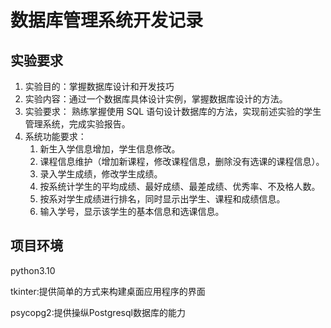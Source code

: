 # 数据库管理系统开发记录

## 实验要求
1. 实验目的：掌握数据库设计和开发技巧 
2. 实验内容：通过一个数据库具体设计实例，掌握数据库设计的方法。 
3. 实验要求： 熟练掌握使用 SQL 语句设计数据库的方法，实现前述实验的学生管理系统，完成实验报告。 
4. 系统功能要求： 
   1. 新生入学信息增加，学生信息修改。 
   2. 课程信息维护（增加新课程，修改课程信息，删除没有选课的课程信息）。 
   3. 录入学生成绩，修改学生成绩。 
   4. 按系统计学生的平均成绩、最好成绩、最差成绩、优秀率、不及格人数。 
   5. 按系对学生成绩进行排名，同时显示出学生、课程和成绩信息。 
   6. 输入学号，显示该学生的基本信息和选课信息。

## 项目环境

python3.10 

tkinter:提供简单的方式来构建桌面应用程序的界面

psycopg2:提供操纵Postgresql数据库的能力


